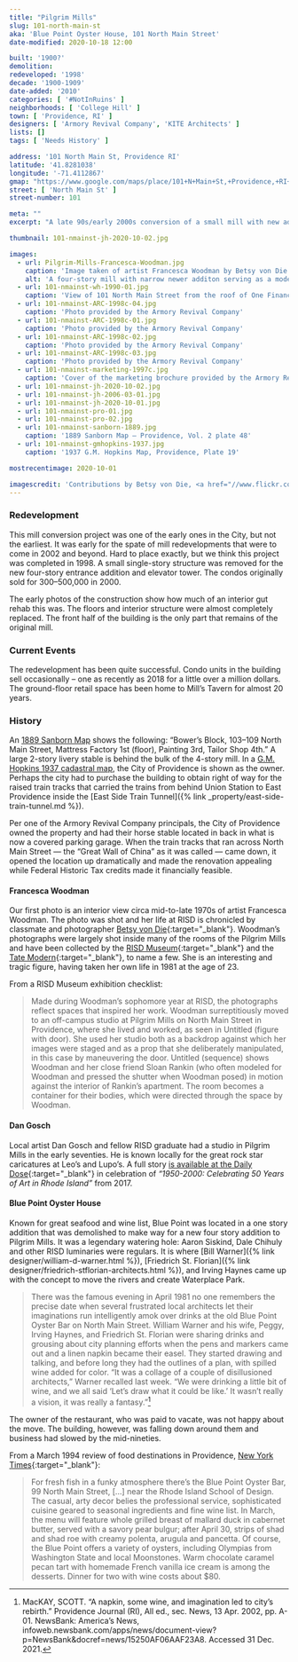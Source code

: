 ```yaml
---
title: "Pilgrim Mills"
slug: 101-north-main-st
aka: 'Blue Point Oyster House, 101 North Main Street'
date-modified: 2020-10-18 12:00

built: '1900?'
demolition: 
redeveloped: '1998'
decade: '1900-1909'
date-added: '2010'
categories: [ '#NotInRuins' ]
neighborhoods: [ 'College Hill' ]
town: [ 'Providence, RI' ]
designers: [ 'Armory Revival Company', 'KITE Architects' ]
lists: []
tags: [ 'Needs History' ]

address: '101 North Main St, Providence RI'
latitude: '41.8281038'
longitude: '-71.4112867'
gmap: "https://www.google.com/maps/place/101+N+Main+St,+Providence,+RI+02903/@41.8281038,-71.4112867,17z/data=!3m1!4b1!4m5!3m4!1s0x89e4451777e2f41f:0x58003c565e434623!8m2!3d41.8281038!4d-71.409098"
street: [ 'North Main St' ]
street-number: 101

meta: ""
excerpt: "A late 90s/early 2000s conversion of a small mill with new addition on North Main Street into luxury condos"

thumbnail: 101-nmainst-jh-2020-10-02.jpg

images:
  - url: Pilgrim-Mills-Francesca-Woodman.jpg
    caption: 'Image taken of artist Francesca Woodman by Betsy von Die'
    alt: 'A four-story mill with narrow newer additon serving as a modern elevator and stair tower. The front is a traditional ground-level commercial storefront with wood millwork details, topped with 3 stories of brick and windows with arched lintels. The rear of the building is simple stucco in a more blocky, modern configuration.'
  - url: 101-nmainst-wh-1990-01.jpg
    caption: 'View of 101 North Main Street from the roof of One Financial Plaza, August 20, 1990, by Will Hart'
  - url: 101-nmainst-ARC-1998c-04.jpg
    caption: 'Photo provided by the Armory Revival Company'
  - url: 101-nmainst-ARC-1998c-01.jpg
    caption: 'Photo provided by the Armory Revival Company'
  - url: 101-nmainst-ARC-1998c-02.jpg
    caption: 'Photo provided by the Armory Revival Company'
  - url: 101-nmainst-ARC-1998c-03.jpg
    caption: 'Photo provided by the Armory Revival Company'
  - url: 101-nmainst-marketing-1997c.jpg
    caption: 'Cover of the marketing brochure provided by the Armory Revival company'
  - url: 101-nmainst-jh-2020-10-02.jpg
  - url: 101-nmainst-jh-2006-03-01.jpg
  - url: 101-nmainst-jh-2020-10-01.jpg
  - url: 101-nmainst-pro-01.jpg
  - url: 101-nmainst-pro-02.jpg
  - url: 101-nmainst-sanborn-1889.jpg
    caption: '1889 Sanborn Map – Providence, Vol. 2 plate 48'
  - url: 101-nmainst-gmhopkins-1937.jpg
    caption: '1937 G.M. Hopkins Map, Providence, Plate 19'

mostrecentimage: 2020-10-01

imagescredit: 'Contributions by Betsy von Die, <a href="//www.flickr.com/photos/cthulhuwho1" target="_blank">Will Hart</a>, the Armory Revival Company, and real estate listing sites'
---
```


### Redevelopment

This mill conversion project was one of the early ones in the City, but not the earliest. It was early for the spate of mill redevelopments that were to come in 2002 and beyond. Hard to place exactly, but we think this project was completed in 1998. A small single-story structure was removed for the new four-story entrance addition and elevator tower. The condos originally sold for $300 – $500,000 in 2000. 

The early photos of the construction show how much of an interior gut rehab this was. The floors and interior structure were almost completely replaced. The front half of the building is the only part that remains of the original mill. 


### Current Events

The redevelopment has been quite successful. Condo units in the building sell occasionally – one as recently as 2018 for a little over a million dollars. The ground-floor retail space has been home to Mill’s Tavern for almost 20 years. 


### History

An [1889 Sanborn Map](#photo-101-nmainst-sanborn-1889) shows the following: “Bower’s Block, 103–109 North Main Street, Mattress Factory 1st (floor), Painting 3rd, Tailor Shop 4th.” A large 2-story livery stable is behind the bulk of the 4-story mill. In a [G.M. Hopkins 1937 cadastral map](#photo-101-nmainst-sanborn-1937), the City of Providence is shown as the owner. Perhaps the city had to purchase the building to obtain right of way for the raised train tracks that carried the trains from behind Union Station to East Providence inside the [East Side Train Tunnel]({% link _property/east-side-train-tunnel.md %}). 

Per one of the Armory Revival Company principals, the City of Providence owned the property and had their horse stable located in back in what is now a covered parking garage. When the train tracks that ran across North Main Street — the “Great Wall of China” as it was called — came down, it opened the location up dramatically and made the renovation appealing while Federal Historic Tax credits made it financially feasible. 

#### Francesca Woodman

Our first photo is an interior view circa mid-to-late 1970s of artist Francesca Woodman. The photo was shot and her life at RISD is chronicled by classmate and photographer [Betsy von Die](//www.consumergrouch.com/?p=6777){:target="_blank"}. Woodman’s photographs were largely shot inside many of the rooms of the Pilgrim Mills and have been collected by the [RISD Museum](//risdmuseum.org/art-design/collection?search_api_fulltext=Francesca+Woodman&field_type=All&op=){:target="_blank"} and the [Tate Modern](//www.tate.org.uk/art/artists/francesca-woodman-10512){:target="_blank"}, to name a few. She is an interesting and tragic figure, having taken her own life in 1981 at the age of 23. 

From a RISD Museum exhibition checklist:

> Made during Woodman’s sophomore year at RISD, the photographs reflect spaces that inspired her work. Woodman surreptitiously moved to an off-campus studio at Pilgrim Mills on North Main Street in Providence, where she lived and worked, as seen in Untitled (figure with door). She used her studio both as a backdrop against which her images were staged and as a prop that she deliberately manipulated, in this case by maneuvering the door. Untitled (sequence) shows Woodman and her close friend Sloan Rankin (who often modeled for Woodman and pressed the shutter when Woodman posed) in motion against the interior of Rankin’s apartment. The room becomes a container for their bodies, which were directed through the space by Woodman.

#### Dan Gosch

Local artist Dan Gosch and fellow RISD graduate had a studio in Pilgrim Mills in the early seventies. He is known locally for the great rock star caricatures at Leo’s and Lupo’s. A full story [is available at the Daily Dose](//providencedailydose.com/2017/01/01/faces-dan-gosch-memories-leos/){:target="_blank"} in celebration of _“1950-2000: Celebrating 50 Years of Art in Rhode Island”_ from 2017. 

#### Blue Point Oyster House

Known for great seafood and wine list, Blue Point was located in a one story addition that was demolished to make way for a new four story addition to Pilgrim Mills. It was a legendary watering hole: Aaron Siskind, Dale Chihuly and other RISD luminaries were regulars. It is where [Bill Warner]({% link designer/william-d-warner.html %}), [Friedrich St. Florian]({% link designer/friedrich-stflorian-architects.html %}), and Irving Haynes came up with the concept to move the rivers and create Waterplace Park. 

> There was the famous evening in April 1981 no one remembers the precise date when several frustrated local architects let their imaginations run intelligently amok over drinks at the old Blue Point Oyster Bar on North Main Street. William Warner and his wife, Peggy, Irving Haynes, and Friedrich St. Florian were sharing drinks and grousing about city planning efforts when the pens and markers came out and a linen napkin became their easel. They started drawing and talking, and before long they had the outlines of a plan, with spilled wine added for color. “It was a collage of a couple of disillusioned architects,” Warner recalled last week. “We were drinking a little bit of wine, and we all said ‘Let’s draw what it could be like.’ It wasn’t really a vision, it was really a fantasy.”[^1]

[^1]: MacKAY, SCOTT. “A napkin, some wine, and imagination led to city’s rebirth.” Providence Journal (RI), All ed., sec. News, 13 Apr. 2002, pp. A-01. NewsBank: America’s News, infoweb.newsbank.com/apps/news/document-view?p=NewsBank&docref=news/15250AF06AAF23A8. Accessed 31 Dec. 2021.

The owner of the restaurant, who was paid to vacate, was not happy about the move. The building, however, was falling down around them and business had slowed by the mid-nineties. 

From a March 1994 review of food destinations in Providence, [New York Times](//www.nytimes.com/1994/03/06/travel/whats-doing-in-providence.html){:target="_blank"}:

> For fresh fish in a funky atmosphere there’s the Blue Point Oyster Bar, 99 North Main Street, […] near the Rhode Island School of Design. The casual, arty decor belies the professional service, sophisticated cuisine geared to seasonal ingredients and fine wine list. In March, the menu will feature whole grilled breast of mallard duck in cabernet butter, served with a savory pear bulgur; after April 30, strips of shad and shad roe with creamy polenta, arugula and pancetta. Of course, the Blue Point offers a variety of oysters, including Olympias from Washington State and local Moonstones. Warm chocolate caramel pecan tart with homemade French vanilla ice cream is among the desserts. Dinner for two with wine costs about $80.
